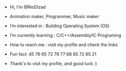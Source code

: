- Hi, I’m @RioDizad

- Animation maker, Programmer, Music maker
 
- I’m interested in : Building Operating System (OS)
- I’m currently learning : C/C++/Assembly/IC Programing
- How to reach me : visit my profile and check the links
- Fun fact: 45 76 65 72 79 77 68 65 72 65 21

- Thank's to visit my profile, and good luck :)

<!---
RioDizad/RioDizad is a ✨ special ✨ repository because its `README.md` (this file) appears on your GitHub profile.
You can click the Preview link to take a look at your changes.
--->
